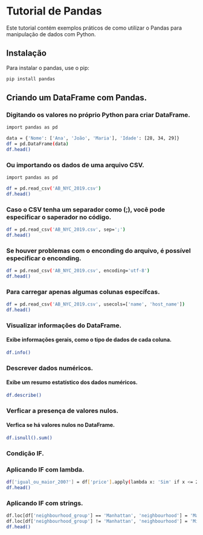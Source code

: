 # Tutorial de Pandas

Este tutorial contém exemplos práticos de como utilizar o Pandas para manipulação de dados com Python.

## Instalação

Para instalar o pandas, use o pip:

```bash
pip install pandas
```
## Criando um DataFrame com Pandas.
### Digitando os valores no próprio Python para criar DataFrame.
```bash
import pandas as pd

data = {'Nome': ['Ana', 'João', 'Maria'], 'Idade': [28, 34, 29]}
df = pd.DataFrame(data)
df.head()
```

### Ou importando os dados de uma arquivo CSV.
```bash
import pandas as pd

df = pd.read_csv('AB_NYC_2019.csv')
df.head()
```
### Caso o CSV tenha um separador como (;), você pode especificar o saperador no código.
```bash
df = pd.read_csv('AB_NYC_2019.csv', sep=';')
df.head()
```

### Se houver problemas com o enconding do arquivo, é possível especificar o enconding.
```bash
df = pd.read_csv('AB_NYC_2019.csv', encoding='utf-8')
df.head()
```

### Para carregar apenas algumas colunas específcas.
```bash
df = pd.read_csv('AB_NYC_2019.csv', usecols=['name', 'host_name'])
df.head()
```


### Visualizar informações do DataFrame.
#### Exibe informações gerais, como o tipo de dados de cada coluna.
```bash
df.info()
```

### Descrever dados numéricos.
#### Exibe um resumo estatístico dos dados numéricos.
```bash
df.describe()
```

### Verficar a presença de valores nulos.
#### Verfica se há valores nulos no DataFrame.
```bash
df.isnull().sum()
```

### Condição IF.
### Aplicando IF com lambda.
```bash
df['igual_ou_maior_200?'] = df['price'].apply(lambda x: 'Sim' if x <= 200 else 'Não')
df.head()
```

### Aplicando IF com strings.
```bash
df.loc[df['neighbourhood_group'] == 'Manhattan', 'neighbourhood'] = 'Match'  
df.loc[df['neighbourhood_group'] != 'Manhattan', 'neighbourhood'] = 'Mismatch'
df.head()
```

